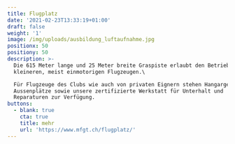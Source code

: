```yaml
---
title: Flugplatz
date: '2021-02-23T13:33:19+01:00'
draft: false
weight: '1'
image: /img/uploads/ausbildung_luftaufnahme.jpg
positionx: 50
positiony: 50
description: >-
  Die 615 Meter lange und 25 Meter breite Graspiste erlaubt den Betrieb von
  kleineren, meist einmotorigen Flugzeugen.\

  Für Flugzeuge des Clubs wie auch von privaten Eignern stehen Hangargebäude und
  Aussenplätze sowie unsere zertifizierte Werkstatt für Unterhalt und
  Reparaturen zur Verfügung.
buttons:
  - blank: true
    cta: true
    title: mehr
    url: 'https://www.mfgt.ch/flugplatz/'
---
```


